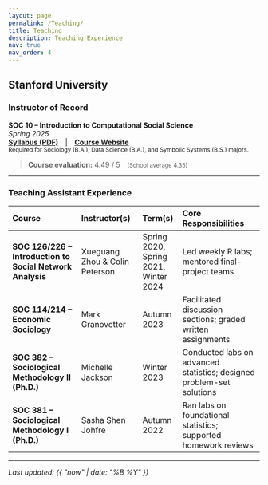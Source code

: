 ```yaml
---
layout: page
permalink: /Teaching/
title: Teaching
description: Teaching Experience
nav: true
nav_order: 4
---
```


## Stanford University

### Instructor of Record  
**SOC 10 – Introduction to Computational Social Science**  
*Spring 2025*  
[**Syllabus (PDF)**](/assets/SOC%2010%20syllabus.pdf) | [**Course Website**](https://yuzesui97.github.io/soc10_2025spring/)  
<small>Required for Sociology (B.A.), Data Science (B.A.), and Symbolic Systems (B.S.) majors.</small>

> **Course evaluation:** 4.49 / 5 <small>(School average 4.35)</small>

---

### Teaching Assistant Experience

| Course | Instructor(s) | Term(s) | Core Responsibilities |
| :--- | :--- | :--- | :--- |
| **SOC 126/226 – Introduction to Social Network Analysis** | Xueguang Zhou & Colin Peterson | Spring 2020,<br>Spring 2021,<br>Winter 2024 | Led weekly R labs; mentored final-project teams |
| **SOC 114/214 – Economic Sociology** | Mark Granovetter | Autumn 2023 | Facilitated discussion sections; graded written assignments |
| **SOC 382 – Sociological Methodology II (Ph.D.)** | Michelle Jackson | Winter 2023 | Conducted labs on advanced statistics; designed problem-set solutions |
| **SOC 381 – Sociological Methodology I (Ph.D.)** | Sasha Shen Johfre | Autumn 2022 | Ran labs on foundational statistics; supported homework reviews |

---

*Last updated: {{ "now" | date: "%B %Y" }}*
